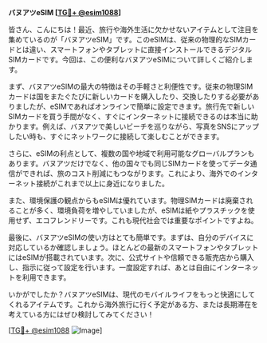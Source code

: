 **バヌアツeSIM [[TG💪+ @esim1088](https://t.me/s/esim1088)]**

皆さん、こんにちは！最近、旅行や海外生活に欠かせないアイテムとして注目を集めているのが「バヌアツeSIM」です。このeSIMは、従来の物理的なSIMカードとは違い、スマートフォンやタブレットに直接インストールできるデジタルSIMカードです。今回は、この便利なバヌアツeSIMについて詳しくご紹介します。

まず、バヌアツeSIMの最大の特徴はその手軽さと利便性です。従来の物理SIMカードは国をまたぐたびに新しいカードを購入したり、交換したりする必要がありましたが、eSIMであればオンラインで簡単に設定できます。旅行先で新しいSIMカードを買う手間がなく、すぐにインターネットに接続できるのは本当に助かります。例えば、バヌアツで美しいビーチを巡りながら、写真をSNSにアップしたい時も、すぐにネットワークに接続して楽しむことができます。

さらに、eSIMの利点として、複数の国や地域で利用可能なグローバルプランもあります。バヌアツだけでなく、他の国々でも同じSIMカードを使ってデータ通信ができれば、旅のコスト削減にもつながります。これにより、海外でのインターネット接続がこれまで以上に身近になりました。

また、環境保護の観点からもeSIMは優れています。物理SIMカードは廃棄されることが多く、環境負荷を増やしていましたが、eSIMは紙やプラスチックを使用せず、エコフレンドリーです。これも現代社会では重要なポイントですよね。

最後に、バヌアツeSIMの使い方はとても簡単です。まずは、自分のデバイスに対応しているか確認しましょう。ほとんどの最新のスマートフォンやタブレットにはeSIMが搭載されています。次に、公式サイトや信頼できる販売店から購入し、指示に従って設定を行います。一度設定すれば、あとは自由にインターネットを利用できます。

いかがでしたか？バヌアツeSIMは、現代のモバイルライフをもっと快適にしてくれるアイテムです。これから海外旅行に行く予定がある方、または長期滞在を考えている方にはぜひ検討してみてください！

[[TG💪+ @esim1088](https://t.me/s/esim1088) ![Image](https://i.postimg.cc/Y0z9fWf4/image.png)]